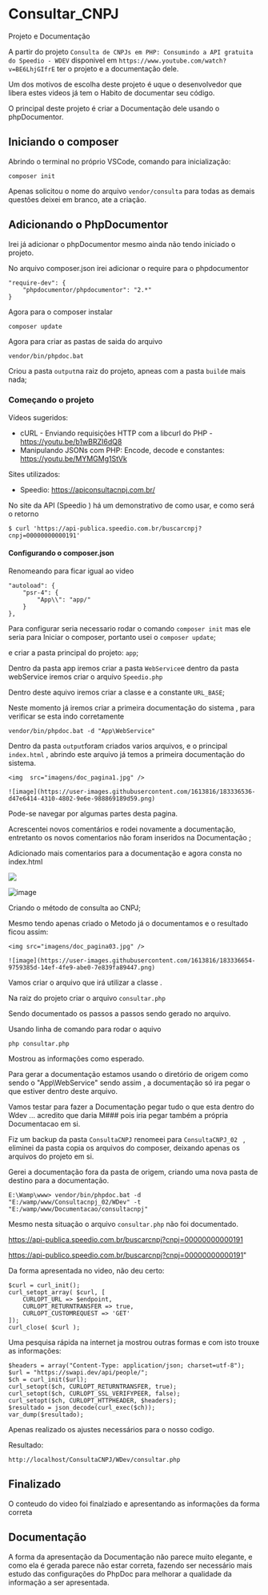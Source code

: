 # Consultar_CNPJ

 Projeto e Documentação

A partir do projeto  `Consulta de CNPJs em PHP: Consumindo a API gratuita do Speedio - WDEV` disponivel  em `https://www.youtube.com/watch?v=BE6LhjGIfrE`  ter  o projeto e a documentação dele. 

Um dos motivos de escolha deste projeto é uque o desenvolvedor que libera estes videos já tem  o Habito de documentar seu código. 

O principal deste projeto  é criar a Documentação dele usando o phpDocumentor. 

## Iniciando o composer

Abrindo o terminal no próprio VSCode, comando para inicialização:

    composer init

Apenas  solicitou o nome do arquivo `vendor/consulta` para todas as demais questões deixei em branco, ate a criação.

## Adicionando o PhpDocumentor

Irei já adicionar o phpDocumentor mesmo ainda não tendo iniciado o projeto.

No arquivo composer.json irei adicionar o require para o phpdocumentor

    
    "require-dev": {
        "phpdocumentor/phpdocumentor": "2.*"
    }

Agora para o composer instalar

    composer update

Agora para criar as pastas de saida do arquivo 

    vendor/bin/phpdoc.bat 

Criou a pasta  `output`na raiz do projeto, apneas com a pasta `build`e mais nada;


### Começando o projeto


Vídeos sugeridos:

* cURL - Enviando requisições HTTP com a libcurl do PHP - https://youtu.be/b1wBRZI6dQ8
* Manipulando JSONs com PHP: Encode, decode e constantes: https://youtu.be/MYMGMg1StVk


Sites utilizados:
* Speedio: https://apiconsultacnpj.com.br/



No site da API  (Speedio ) há um demonstrativo de como usar, e como será o retorno 

    $ curl 'https://api-publica.speedio.com.br/buscarcnpj?cnpj=00000000000191'


#### Configurando  o composer.json 

Renomeando para ficar igual ao video 

    "autoload": {
        "psr-4": {
            "App\\": "app/"
        }
    },

Para configurar seria necessario rodar o comando  `composer init`   mas ele seria para  Iniciar o composer,  portanto usei  o  `composer update`;

e criar a pasta principal do projeto:  `app`;

Dentro da pasta app iremos criar a pasta `WebService`e dentro da pasta webService iremos criar o arquivo  `Speedio.php`

Dentro deste aquivo iremos criar a classe e a constante `URL_BASE`;

Neste momento já iremos criar a primeira documentação do sistema ,  para verificar se esta indo corretamente 

    vendor/bin/phpdoc.bat -d "App\WebService"

Dentro da pasta  `output`foram criados varios arquivos,  e o principal `index.html` , abrindo este arquivo já temos a primeira documentação do sistema. 

    <img  src="imagens/doc_pagina1.jpg" />
    
    ![image](https://user-images.githubusercontent.com/1613816/183336536-d47e6414-4310-4802-9e6e-988869189d59.png)

    


Pode-se navegar por algumas partes desta pagina.

Acrescentei novos comentários e rodei novamente a documentação, entretanto os novos comentarios não foram inseridos na Documentação ;

Adicionado mais comentarios para a documentação e agora consta no index.html

<img src="imagens/doc_pagina02.jpg" />
    
![image](https://user-images.githubusercontent.com/1613816/183336599-8a8e9490-e541-48d2-9fe6-85108d01b464.png)

    
Criando o método de consulta ao CNPJ;

Mesmo tendo apenas criado o Metodo já o documentamos e o resultado  ficou assim:

    <img src="imagens/doc_pagina03.jpg" />
    
    ![image](https://user-images.githubusercontent.com/1613816/183336654-9759385d-14ef-4fe9-abe0-7e839fa89447.png)



Vamos criar o arquivo que irá utilizar a classe .

Na raiz do projeto  criar o arquivo  `consultar.php`

Sendo documentado os passos a passos sendo gerado no arquivo.

Usando linha de comando para rodar o aquivo

    php consultar.php

Mostrou as informações como esperado. 


Para gerar a documentação estamos usando o diretório de origem como sendo  o  "App\WebService" sendo assim ,  a documentação só ira pegar  o que estiver dentro deste arquivo. 

Vamos testar para fazer a Documentação pegar tudo o que esta dentro  do Wdev ... acredito que daria M###  pois iria pegar também  a própria Documentacao em si. 

Fiz um  backup da pasta `ConsultaCNPJ` renomeei para `ConsultaCNPJ_02 ` ,  eliminei da pasta copia os arquivos do composer, 
deixando apenas os arquivos do projeto em si.

Gerei a documentação fora da pasta de origem, criando uma nova pasta de destino para a documentação.

    E:\Wamp\www> vendor/bin/phpdoc.bat -d "E:/wamp/www/Consultacnpj_02/WDev" -t "E:/wamp/www/Documentacao/consultacnpj"

Mesmo nesta situação o arquivo `consultar.php` não foi documentado. 


https://api-publica.speedio.com.br/buscarcnpj?cnpj=00000000000191

https://api-publico.speedio.com.br/buscarcnpj?cnpj=00000000000191"


Da forma apresentada no video, não deu certo:

    $curl = curl_init();
    curl_setopt_array( $curl, [
        CURLOPT_URL => $endpoint,
        CURLOPT_RETURNTRANSFER => true,
        CURLOPT_CUSTOMREQUEST => 'GET'
    ]);
    curl_close( $curl );


Uma pesquisa rápida na internet ja mostrou outras formas e com isto trouxe as informações:

    $headers = array("Content-Type: application/json; charset=utf-8");
    $url = "https://swapi.dev/api/people/";
    $ch = curl_init($url);
    curl_setopt($ch, CURLOPT_RETURNTRANSFER, true);
    curl_setopt($ch, CURLOPT_SSL_VERIFYPEER, false);
    curl_setopt($ch, CURLOPT_HTTPHEADER, $headers);
    $resultado = json_decode(curl_exec($ch));
    var_dump($resultado);


Apenas realizado os ajustes necessários para o nosso codigo.

Resultado:

    http://localhost/ConsultaCNPJ/WDev/consultar.php


## Finalizado

O conteudo do video  foi finalziado e apresentando as informações da forma correta 


## Documentação

A forma da apresentação da Documentação  não parece muito elegante,  e como ela é gerada parece  não estar correta, fazendo ser necessário mais estudo das configurações do PhpDoc para melhorar a qualidade da informação a ser apresentada. 





